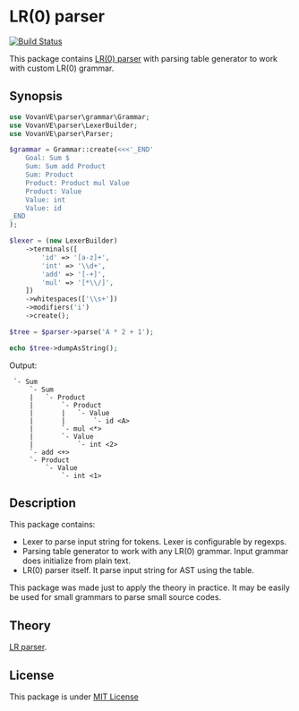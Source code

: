 LR(0) parser
============

[![Build Status](https://travis-ci.org/Vovan-VE/parser.svg)](https://travis-ci.org/Vovan-VE/parser)

This package contains [LR(0) parser][lr-parser.wiki] with parsing table
generator to work with custom LR(0) grammar.

Synopsis
--------

```php
use VovanVE\parser\grammar\Grammar;
use VovanVE\parser\LexerBuilder;
use VovanVE\parser\Parser;

$grammar = Grammar::create(<<<'_END'
    Goal: Sum $
    Sum: Sum add Product
    Sum: Product
    Product: Product mul Value
    Product: Value
    Value: int
    Value: id
_END
);

$lexer = (new LexerBuilder)
    ->terminals([
        'id' => '[a-z]+',
        'int' => '\\d+',
        'add' => '[-+]',
        'mul' => '[*\\/]',
    ])
    ->whitespaces(['\\s+'])
    ->modifiers('i')
    ->create();

$tree = $parser->parse('A * 2 + 1');

echo $tree->dumpAsString();
```

Output:

     `- Sum
         `- Sum
         |   `- Product
         |       `- Product
         |       |   `- Value
         |       |       `- id <A>
         |       `- mul <*>
         |       `- Value
         |           `- int <2>
         `- add <+>
         `- Product
             `- Value
                 `- int <1>

Description
-----------

This package contains:

*   Lexer to parse input string for tokens. Lexer is configurable by regexps.
*   Parsing table generator to work with any LR(0) grammar. Input grammar does
    initialize from plain text.
*   LR(0) parser itself. It parse input string for AST using the table.

This package was made just to apply the theory in practice. It may be easily be
used for small grammars to parse small source codes.

Theory
------

[LR parser][lr-parser.wiki].

License
-------

This package is under [MIT License][mit]


[lr-parser.wiki]: https://en.wikipedia.org/wiki/LR_parser
[mit]: https://opensource.org/licenses/MIT
